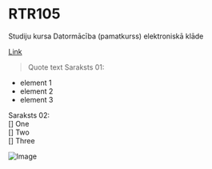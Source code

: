 # RTR105
Studiju kursa Datormācība (pamatkurss) elektroniskā klāde

[Link](https://docs.github.com/en/github/writing-on-github/getting-started-with-writing-and-formatting-on-github/basic-writing-and-formatting-syntax)
> Quote text
Saraksts 01:  
- element 1
- element 2
- element 3

Saraksts 02:  
[] One  
[] Two  
[] Three  

![Image](https://upload.wikimedia.org/wikipedia/en/9/92/Bowser_Stock_Art_2021.png)
